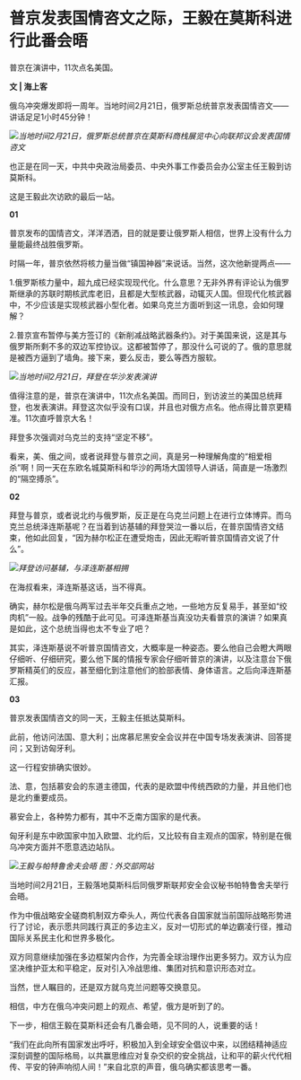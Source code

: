 # 普京发表国情咨文之际，王毅在莫斯科进行此番会晤

普京在演讲中，11次点名美国。

**文 | 海上客**

俄乌冲突爆发即将一周年。当地时间2月21日，俄罗斯总统普京发表国情咨文——讲话足足1小时45分钟！

![](https://inews.gtimg.com/om_bt/Oi7KAHnFAoFeR5C4sCjE3OWdRGPgdk3HTj9BdbXti_cwYAA/1000)_当地时间2月21日，俄罗斯总统普京在莫斯科商栈展览中心向联邦议会发表国情咨文_

也正是在同一天，中共中央政治局委员、中央外事工作委员会办公室主任王毅到访莫斯科。

这是王毅此次访欧的最后一站。

**01**

普京发布的国情咨文，洋洋洒洒，目的就是要让俄罗斯人相信，世界上没有什么力量能最终战胜俄罗斯。

时隔一年，普京依然将核力量当做“镇国神器”来说话。当然，这次他新提两点——

1.俄罗斯核力量中，超九成已经实现现代化。什么意思？无非外界有评论认为俄罗斯继承的苏联时期核武库老旧，且都是大型核武器，动辄灭人国。但现代化核武器中，不少应该是实现核武器小型化者。如果乌克兰方面听到这一讯息，会如何理解？

2.普京宣布暂停与美方签订的《新削减战略武器条约》。对于美国来说，这是其与俄罗斯所剩不多的双边军控协议。这都被暂停了，那没什么可说的了。俄的意思就是被西方逼到了墙角。接下来，要么反击，要么等西方服软。

![](https://inews.gtimg.com/om_bt/Og0YC8KGT-TQ37oPFAuyz8FiOwNmHzeosQUNGO-DpFpDcAA/1000)_当地时间2月21日，拜登在华沙发表演讲_

值得注意的是，普京在演讲中，11次点名美国。而同日，到访波兰的美国总统拜登，也发表演讲。拜登这次似乎没有口误，并且也对俄方点名。他点得比普京更精准。11次直呼普京大名！

拜登多次强调对乌克兰的支持“坚定不移”。

看来，美、俄之间，或者说拜登与普京之间，真是另一种理解角度的“相爱相杀”啊！同一天在东欧名城莫斯科和华沙的两场大国领导人讲话，简直是一场激烈的“隔空搏杀”。

**02**

拜登与普京，或者说北约与俄罗斯，反正是在乌克兰问题上在进行立体博弈。而乌克兰总统泽连斯基呢？在当着到访基辅的拜登哭泣一番以后，在普京国情咨文结束，他如此回复，“因为赫尔松正在遭受炮击，因此无暇听普京国情咨文说了什么”。

![](https://inews.gtimg.com/om_bt/OvS_VAlcY_09lXv6c2KNVihKxZ-xvQbRPQpMkq9mLi6zMAA/1000)_拜登访问基辅，与泽连斯基相拥_

在海叔看来，泽连斯基这话，当不得真。

确实，赫尔松是俄乌两军过去半年交兵重点之地，一些地方反复易手，甚至如“绞肉机”一般。战争的残酷于此可见。可泽连斯基当真没功夫看普京的演讲？如果真是如此，这个总统当得也太不专业了吧？

其实，泽连斯基说不听普京国情咨文，大概率是一种姿态。要么他自己会瞪大两眼仔细听、仔细研究，要么他下属的情报专家会仔细听普京的演讲，以及注意台下俄罗斯精英们的反应，甚至细化到注意他们的脸部表情、身体语言。之后向泽连斯基汇报。

**03**

普京发表国情咨文的同一天，王毅主任抵达莫斯科。

此前，他访问法国、意大利；出席慕尼黑安全会议并在中国专场发表演讲、回答提问；又到访匈牙利。

这一行程安排确实很妙。

法、意，包括慕安会的东道主德国，代表的是欧盟中传统西欧的力量，并且他们也是北约重要成员。

慕安会上，各种势力都有，其中不乏南方国家的是代表。

匈牙利是东中欧国家中加入欧盟、北约后，又比较有自主观点的国家，特别是在俄乌冲突方面并不愿意选边站队。

![](https://inews.gtimg.com/om_bt/O5vtpv8WKOYUbYjeK8ESQwQiUskGW5IvvrxrHpFohl15AAA/1000)_王毅与帕特鲁舍夫会晤
图：外交部网站_

当地时间2月21日，王毅落地莫斯科后同俄罗斯联邦安全会议秘书帕特鲁舍夫举行会晤。

作为中俄战略安全磋商机制双方牵头人，两位代表各自国家就当前国际战略形势进行了讨论，表示愿共同践行真正的多边主义，反对一切形式的单边霸凌行径，推动国际关系民主化和世界多极化。

双方同意继续加强在多边框架内合作，为完善全球治理作出更多努力。双方认为应坚决维护亚太和平稳定，反对引入冷战思维、集团对抗和意识形态对立。

当然，世人瞩目的，还是双方就乌克兰问题等交换意见。

相信，中方在俄乌冲突问题上的观点、希望，俄方是听到了的。

下一步，相信王毅在莫斯科还会有几番会晤，见不同的人，说重要的话！

“我们在此向所有国家发出呼吁，积极加入到全球安全倡议中来，以团结精神适应深刻调整的国际格局，以共赢思维应对复杂交织的安全挑战，让和平的薪火代代相传、平安的钟声响彻人间！”来自北京的声音，俄乌确实都该思考一番。

